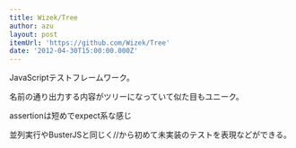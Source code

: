 ```yaml
---
title: Wizek/Tree
author: azu
layout: post
itemUrl: 'https://github.com/Wizek/Tree'
date: '2012-04-30T15:00:00.000Z'
---
```

JavaScriptテストフレームワーク。

名前の通り出力する内容がツリーになっていて似た目もユニーク。

assertionは短めでexpect系な感じ

並列実行やBusterJSと同じく//から初めて未実装のテストを表現などができる。
